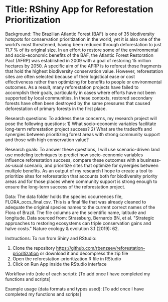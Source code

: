 # Title: RShiny App for Reforestation Prioritization

Background: The Brazilian Atlantic Forest (BAF) is one of 35 biodiversity hotspots for conservation prioritization in the world, yet it is also one of the world’s most threatened, having been reduced through deforestation to just 11.7 % of its original size. In an effort to restore some of the environmental and socio-economic benefits of the BAF, the Atlantic Forest Restoration Pact (AFRP) was established in 2009 with a goal of restoring 15 million hectares by 2050. A specific aim of the AFRP is to reforest those fragments that hold the highest biodiversity conservation value. However, reforestation sites are often selected because of their logistical ease or cost effectiveness rather than optimizing for benefits to people or environmental outcomes. As a result, many reforestation projects have failed to accomplish their goals, particularly in cases where efforts have not been supported by local communities. In these contexts, restored secondary forests have often been destroyed by the same pressures that caused deforestation of primary forests in the first place.

Research questions: To address these concerns, my research project will pose the following questions: 1) What socio-economic variables facilitate long-term reforestation project success? 2) What are the tradeoffs and synergies between prioritizing forest areas with strong community support and those with high conservation value? 

Research goals: To answer these questions, I will use scenario-driven land use modeling techniques to predict how socio-economic variables influence reforestation success, compare these outcomes with a business-as-usual scenario, and prioritize sites that optimize for synergies between multiple benefits. As an output of my research I hope to create a tool to prioritize sites for reforestation that accounts both for biodiversity priority areas and for those places where community support is strong enough to ensure the long-term success of the reforestation project. 

Data: The data folder holds the species occurrences file, FLORA_occs_final.csv. This is a final file that was already cleaned to adequate the original species names to the current correct names of the Flora of Brazil. The file columns are the scientific name, latitude and longitude. Data sourced from: Strassburg, Bernardo BN, et al. "Strategic approaches to restoring ecosystems can triple conservation gains and halve costs." Nature ecology & evolution 3.1 (2019): 62.

Instructions: To run from Shiny and RStudio:
1. Clone the repository https://github.com/rbenzeev/reforestation-prioritization or download it and decompress the zip file
2. Open the reforestation-prioritization.R file in RStudio
3. Click on Run App inside the RStudio interface

Workflow info (role of each script): [To add once I have completed my functions and scripts]

Example usage (data formats and types used): [To add once I have completed my functions and scripts]
